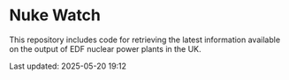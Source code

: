 # Nuke Watch

This repository includes code for retrieving the latest information available on the output of EDF nuclear power plants in the UK.

Last updated: 2025-05-20 19:12